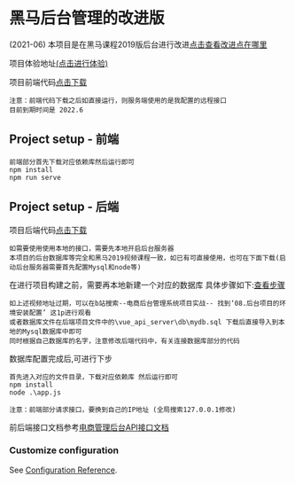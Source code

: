 # 黑马后台管理的改进版
(2021-06)
本项目是在黑马课程2019版后台进行改进[点击查看改进点在哪里](##)

项目体验地址[(点击进行体验)](http://106.15.190.151/)

项目前端代码[点击下载](https://github.com/Plain-ww/shop_management/tree/main)

```
注意：前端代码下载之后如直接运行，则服务端使用的是我配置的远程接口
目前到期时间是 2022.6
```
## Project setup - 前端

```
前端部分首先下载对应依赖库然后运行即可
npm install
npm run serve
```
## Project setup - 后端
项目后端代码[点击下载](https://github.com/Plain-ww/shop_management_server)
```
如需要使用使用本地的接口，需要先本地开启后台服务器
本项目的后台数据库等完全和黑马2019视频课程一致，如已有可直接使用，也可在下面下载(启动后台服务器需要首先配置Mysql和node等)
```



在进行项目构建之前，需要再本地新建一个对应的数据库
具体步骤如下:[查看步骤](https://www.bilibili.com/video/BV1xy4y1r7E8?p=8)
```
如上述视频地址过期，可以在b站搜索--电商后台管理系统项目实战-- 找到‘08.后台项目的环境安装配置’ 这1p进行观看
或者数据库文件在后端项目文件中的\vue_api_server\db\mydb.sql 下载后直接导入到本地的Mysql数据库中即可
同时根据自己数据库的名字，注意修改后端代码中，有关连接数据库部分的代码
```
数据库配置完成后,可进行下步
```
首先进入对应的文件目录，下载对应依赖库 然后运行即可
npm install 
node .\app.js

注意：前端部分请求接口，要换到自己的IP地址 (全局搜索127.0.0.1修改)
```

前后端接口文档参考[电商管理后台API接口文档](https://github.com/Plain-ww/shop_management/blob/main/%E7%94%B5%E5%95%86%E7%AE%A1%E7%90%86%E5%90%8E%E5%8F%B0API%E6%8E%A5%E5%8F%A3%E6%96%87%E6%A1%A3.md)
### Customize configuration
See [Configuration Reference](https://cli.vuejs.org/config/).

